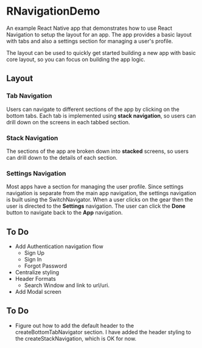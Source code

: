# RNavigationDemo
An example React Native app that demonstrates how to use React Navigation
to setup the layout for an app. The app provides a basic layout with tabs
and also a settings section for managing a user's profile.

The layout can be used to quickly get started building a new app with
basic core layout, so you can focus on building the app logic.

## Layout

### Tab Navigation
Users can navigate to different sections of the app by clicking on the
bottom tabs. Each tab is implemented using **stack navigation**, so users
can drill down on the screens in each tabbed section.

### Stack Navigation
The sections of the app are broken down into **stacked** screens, so 
users can drill down to the details of each section.

### Settings Navigation
Most apps have a section for managing the user profile. Since settings
navigation is separate from the main app navigation, the settings
navigation is built using the SwitchNavigator. When a user clicks on the
gear then the user is directed to the __Settings__ navigation. The user
can click the **Done** button to navigate back to the __App__ navigation.

## To Do
* Add Authentication navigation flow
  - Sign Up
  - Sign In
  - Forgot Password
* Centralize styling
* Header Formats
  - Search Window and link to url/uri.
* Add Modal screen

## To Do
* Figure out how to add the default header to the createBottomTabNavigator
  section. I have added the header styling to the createStackNavigation, which
  is OK for now.

